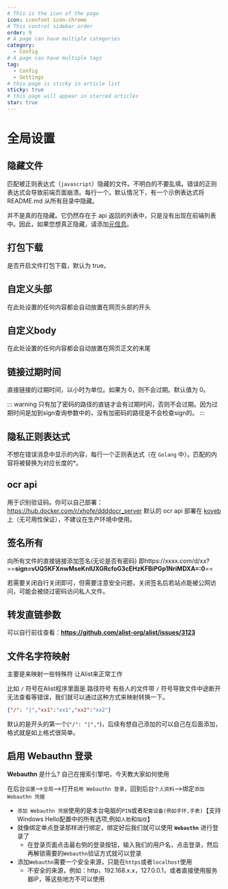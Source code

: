 ```yaml
---
# This is the icon of the page
icon: iconfont icon-chrome
# This control sidebar order
order: 9
# A page can have multiple categories
category:
  - Config
# A page can have multiple tags
tag:
  - Config
  - Settings
# this page is sticky in article list
sticky: true
# this page will appear in starred articles
star: true
---
```


# 全局设置

## **隐藏文件**

匹配被正则表达式（`javascript`）隐藏的文件。不明白的不要乱填。错误的正则表达式会导致前端页面崩溃。每行一个。默认情况下，有一个示例表达式将 README.md 从所有目录中隐藏。

并不是真的在隐藏。它仍然存在于 api 返回的列表中，只是没有出现在前端列表中。因此，如果您想真正隐藏，请添加[元信息](../guide/advanced/meta.md)。

## **打包下载**

是否开启文件打包下载，默认为 true。

## **自定义头部**

在此处设置的任何内容都会自动放置在网页头部的开头

## **自定义body**

在此处设置的任何内容都会自动放置在网页正文的末尾

## **链接过期时间**

直接链接的过期时间，以小时为单位。如果为 0，则不会过期。默认值为 0。

::: warning
只有加了密码的路径的直链才会有过期时间，否则不会过期。因为过期时间是加到sign查询参数中的，没有加密码的路径是不会检查sign的。
:::

## **隐私正则表达式**

不想在错误消息中显示的内容，每行一个正则表达式（在 `Golang` 中）。匹配的内容将被替换为对应长度的*。

## **ocr api**

用于识别验证码。你可以自己部署：https://hub.docker.com/r/xhofe/ddddocr_server 默认的 ocr api 部署在 [koyeb](https://app.koyeb.com/) 上（无可用性保证），不建议在生产环境中使用。

## **签名所有**

向所有文件的直接链接添加签名(无论是否有密码) 即https://xxxx.com/d/xx? ==**sign=vUQ5KFXnwMseKnIUXGRcfoG3cEHzKFBiPGp1NriMDXA=:0**== 

若需要关闭自行关闭即可，但需要注意安全问题，关闭签名后若站点能被公网访问，可能会被绕过密码访问私人文件。

## **转发直链参数**

可以自行前往查看：**https://github.com/alist-org/alist/issues/3123**

## **文件名字符映射**

主要是来映射一些特殊符 让Alist来正常工作

比如 `/` 符号在Alist程序里面是 路径符号 有些人的文件带 `/` 符号导致文件中途断开无法查看等错误，我们就可以通过这种方式来映射转换一下。

```json
{"/": "|","xx1":"xx1","xx2":"xx2"}
```

默认的是开头的第一个(`"/": "|","`)，后续有想自己添加的可以自己在后面添加，格式就是如上格式很简单。

## **启用 Webauthn 登录**

**Webauthn** 是什么? 自己在搜索引擎吧，今天教大家如何使用

在后台`设置`-->`全局`-->打开`启用 Webauthn 登录`，回到后台`个人资料`-->绑定`添加 Webauthn 凭据`

- `添加 Webauthn 凭据`使用的是本台电脑的`PIN`或者`配套设备(例如手环,手表)`【支持 Windows Hello配置中的所有选项,例如`人脸`和`指纹`】
- 就像绑定单点登录那样进行绑定，绑定好后我们就可以使用 **`Webauthn`** 进行登录了
  - 在登录页面点击最右侧的登录按钮，输入我们的用户名，点击登录，然后再解锁需要的`Webauthn`验证方式就可以登录
- 添加`Webauthn`需要一个安全来源，只能在`https`或者`localhost`使用
  - 不安全的来源，例如：http，192.168.x.x，127.0.0.1，或者直接使用服务器IP，等这些地方不可以使用
